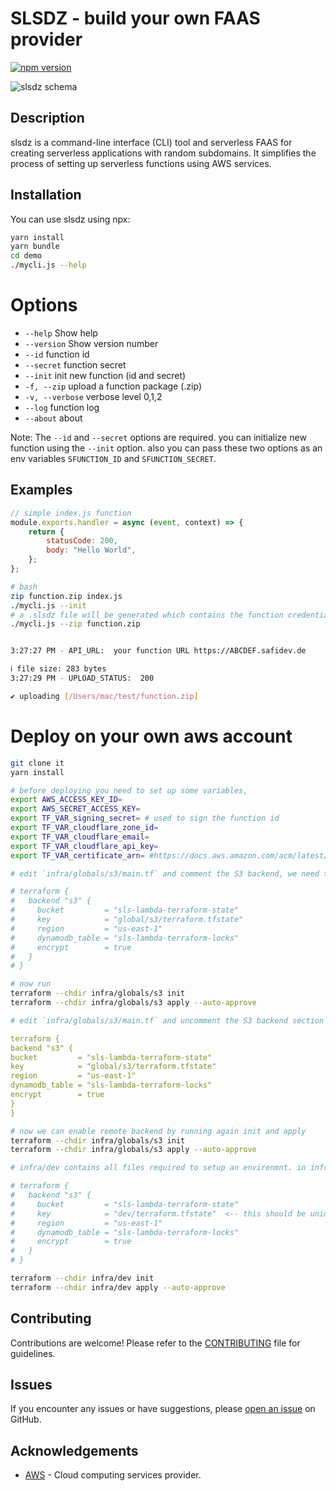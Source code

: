 # SLSDZ - build your own FAAS provider

[![npm version](https://badge.fury.io/js/slsdz.svg)](https://badge.fury.io/js/slsdz)

![slsdz schema](https://github.com/apotox/slsdz-lambda/blob/pub/docs/schema.jpg?raw=true)

## Description

slsdz is a command-line interface (CLI) tool and serverless FAAS for creating serverless applications with random subdomains. It simplifies the process of setting up serverless functions using AWS services.

## Installation

You can use slsdz using npx:

```bash
yarn install
yarn bundle
cd demo
./mycli.js --help
```

# Options

-   `--help` Show help
-   `--version` Show version number
-   `--id` function id
-   `--secret` function secret
-   `--init` init new function (id and secret)
-   `-f, --zip` upload a function package (.zip)
-   `-v, --verbose` verbose level 0,1,2
-   `--log` function log
-   `--about` about

Note: The `--id` and `--secret` options are required. you can initialize new function using the `--init` option. also you can pass these two options as an env variables `SFUNCTION_ID` and `SFUNCTION_SECRET`.

## Examples

```js
// simple index.js function
module.exports.handler = async (event, context) => {
    return {
        statusCode: 200,
        body: "Hello World",
    };
};
```

```bash
# bash
zip function.zip index.js
./mycli.js --init
# a .slsdz file will be generated which contains the function credentials
./mycli.js --zip function.zip


3:27:27 PM - API_URL:  your function URL https://ABCDEF.safidev.de

ℹ file size: 283 bytes
3:27:29 PM - UPLOAD_STATUS:  200

✔ uploading [/Users/mac/test/function.zip]

```

# Deploy on your own aws account

```sh
git clone it
yarn install
```

```sh
# before deploying you need to set up some variables,
export AWS_ACCESS_KEY_ID=
export AWS_SECRET_ACCESS_KEY=
export TF_VAR_signing_secret= # used to sign the function id
export TF_VAR_cloudflare_zone_id=
export TF_VAR_cloudflare_email=
export TF_VAR_cloudflare_api_key=
export TF_VAR_certificate_arn= #https://docs.aws.amazon.com/acm/latest/userguide/gs-acm-request-public.html
```

```yaml
# edit `infra/globals/s3/main.tf` and comment the S3 backend, we need to do this onetime because the s3 bucket doesnt exists yet. it will be created in the next step.

# terraform {
#   backend "s3" {
#     bucket         = "sls-lambda-terraform-state"
#     key            = "global/s3/terraform.tfstate"
#     region         = "us-east-1"
#     dynamodb_table = "sls-lambda-terraform-locks"
#     encrypt        = true
#   }
# }
```

```sh
# now run
terraform --chdir infra/globals/s3 init
terraform --chdir infra/globals/s3 apply --auto-approve
```

```yaml
# edit `infra/globals/s3/main.tf` and uncomment the S3 backend section

terraform {
backend "s3" {
bucket         = "sls-lambda-terraform-state"
key            = "global/s3/terraform.tfstate"
region         = "us-east-1"
dynamodb_table = "sls-lambda-terraform-locks"
encrypt        = true
}
}
```

```sh
# now we can enable remote backend by running again init and apply
terraform --chdir infra/globals/s3 init
terraform --chdir infra/globals/s3 apply --auto-approve
```

```sh
# infra/dev contains all files required to setup an envirenmnt. in infra/dev/main.tf you can see backend section has a diffrent key = "dev/terraform.tfstate". to deploy diffrent env stage for example 'prod' you can copy the dev folder and name it prod and set the key to "prod/terraform.tfstate".

# terraform {
#   backend "s3" {
#     bucket         = "sls-lambda-terraform-state"
#     key            = "dev/terraform.tfstate"  <-- this should be unique for each dev envirenmnt
#     region         = "us-east-1"
#     dynamodb_table = "sls-lambda-terraform-locks"
#     encrypt        = true
#   }
# }

terraform --chdir infra/dev init
terraform --chdir infra/dev apply --auto-approve
```

## Contributing

Contributions are welcome! Please refer to the [CONTRIBUTING](https://github.com/apotox/YOUR_REPO/slsdz-cli/master/CONTRIBUTING.md) file for guidelines.

## Issues

If you encounter any issues or have suggestions, please [open an issue](https://github.com/apotox/slsdz-cli/issues) on GitHub.

## Acknowledgements

-   [AWS](https://aws.amazon.com/) - Cloud computing services provider.

